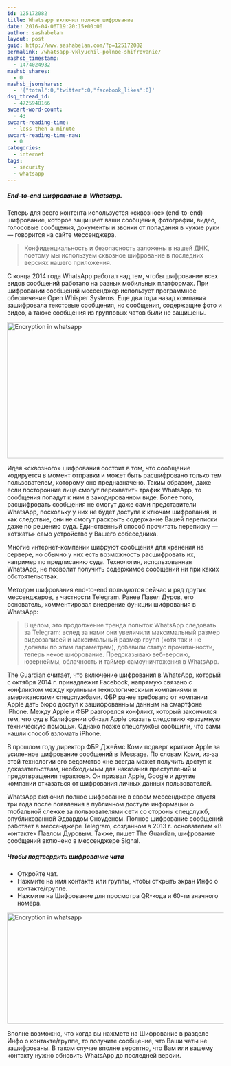 ```yaml
---
id: 125172082
title: Whatsapp включил полное шифрование
date: 2016-04-06T19:20:15+00:00
author: sashabelan
layout: post
guid: http://www.sashabelan.com/?p=125172082
permalink: /whatsapp-vklyuchil-polnoe-shifrovanie/
mashsb_timestamp:
  - 1474024932
mashsb_shares:
  - 0
mashsb_jsonshares:
  - '{"total":0,"twitter":0,"facebook_likes":0}'
dsq_thread_id:
  - 4725948166
swcart-word-count:
  - 43
swcart-reading-time:
  - less then a minute
swcart-reading-time-raw:
  - 0
categories:
  - internet
tags:
  - security
  - whatsapp
---
```

##### End-to-end шифрование в  Whatsapp.

Теперь для всего контента используется «сквозное» (end-to-end) шифрование, которое защищает ваши сообщения, фотографии, видео, голосовые сообщения, документы и звонки от попадания в чужие руки &#8212; говорится на сайте мессенджера.

> Конфиденциальность и безопасность заложены в нашей ДНК, поэтому мы используем сквозное шифрование в последних версиях нашего приложения.

C конца 2014 года WhatsApp работал над тем, чтобы шифрование всех видов сообщений работало на разных мобильных платформах. При шифровании сообщений мессенджер использует программное обеспечение Open Whisper Systems. Еще два года назад компания зашифровала текстовые сообщения, но сообщения, содержащие фото и видео, а также сообщения из групповых чатов были не защищены. <!-- more -->

<img class="aligncenter wp-image-125172086 size-full" src="http://www.sashabelan.com/wp-content/uploads/2016/04/Photo-06-04-16-16-45-20-1.jpg" alt="Encryption in whatsapp" width="720" height="316" srcset="http://www.sashabelan.ru/wp-content/uploads/2016/04/Photo-06-04-16-16-45-20-1.jpg 720w, http://www.sashabelan.ru/wp-content/uploads/2016/04/Photo-06-04-16-16-45-20-1-300x132.jpg 300w, http://www.sashabelan.ru/wp-content/uploads/2016/04/Photo-06-04-16-16-45-20-1-230x101.jpg 230w, http://www.sashabelan.ru/wp-content/uploads/2016/04/Photo-06-04-16-16-45-20-1-350x154.jpg 350w" sizes="(max-width: 720px) 100vw, 720px" />

Идея «сквозного» шифрования состоит в том, что сообщение кодируется в момент отправки и может быть расшифровано только тем пользователем, которому оно предназначено. Таким образом, даже если посторонние лица смогут перехватить трафик WhatsApp, то сообщения попадут к ним в закодированном виде. Более того, расшифровать сообщения не смогут даже сами представители WhatsApp, поскольку у них не будет доступа к ключам шифрования, и как следствие, они не смогут раскрыть содержание Вашей переписки даже по решению суда. Единственный способ прочитать переписку &#8212; &#171;отжать&#187; само устройство у Вашего собеседника.

Многие интернет-компании шифруют сообщения для хранения на сервере, но обычно у них есть возможность расшифровать их, например по предписанию суда. Технология, использованная WhatsApp, не позволит получить содержимое сообщений ни при каких обстоятельствах.

Методом шифрования end-to-end пользуются сейчас и ряд других мессенджеров, в частности Telegram. Ранее Павел Дуров, его основатель, комментировал внедрение функции шифрования в WhatsApp:

> В целом, это продолжение тренда попыток WhatsApp следовать за Telegram: вслед за нами они увеличили максимальный размер видеозаписей и максимальный размер групп (хотя так и не догнали по этим параметрам), добавили статус прочитанности, теперь некое шифрование. Предсказываю веб-версию, юзернеймы, облачность и таймер самоуничтожения в WhatsApp.

The Guardian считает, что включение шифрования в WhatsApp, который с октября 2014 г. принадлежит Facebook, напрямую связано с конфликтом между крупными технологическими компаниями и американскими спецслужбами. ФБР ранее требовало от компании Apple дать бюро доступ к зашифрованным данным на смартфоне iPhone. Между Apple и ФБР разгорелся конфликт, который закончился тем, что суд в Калифорнии обязал Apple оказать следствию «разумную техническую помощь». Однако позже спецслужбы сообщили, что сами нашли способ взломать iPhone.

В прошлом году директор ФБР Джеймс Коми подверг критике Apple за усиленное шифрование сообщений в iMessage. По словам Коми, из-за этой технологии его ведомство «не всегда может получить доступ к доказательствам, необходимым для наказания преступлений и предотвращения терактов». Он призвал Apple, Google и другие компании отказаться от шифрования личных данных пользователей.

WhatsApp включил полное шифрование в своем мессенджере спустя три года после появления в публичном доступе информации о глобальной слежке за пользователями сети со стороны спецслужб, опубликованной Эдвардом Сноуденом. Полное шифрование сообщений работает в мессенджере Telegram, созданном в 2013 г. основателем «В контакте» Павлом Дуровым. Также, пишет The Guardian, шифрование сообщений включено в мессенджере Signal.

##### Чтобы подтвердить шифрование чата

  * Откройте чат.
  * Нажмите на имя контакта или группы, чтобы открыть экран Инфо о контакте/группе.
  * Нажмите на Шифрование для просмотра QR-кода и 60-ти значного номера.

<img class="aligncenter wp-image-125172093 size-full" src="http://www.sashabelan.com/wp-content/uploads/2016/04/Photo-06-04-16-17-19-48.jpg" alt="Encryption in whatsapp" width="745" height="258" srcset="http://www.sashabelan.ru/wp-content/uploads/2016/04/Photo-06-04-16-17-19-48.jpg 745w, http://www.sashabelan.ru/wp-content/uploads/2016/04/Photo-06-04-16-17-19-48-300x104.jpg 300w, http://www.sashabelan.ru/wp-content/uploads/2016/04/Photo-06-04-16-17-19-48-230x80.jpg 230w, http://www.sashabelan.ru/wp-content/uploads/2016/04/Photo-06-04-16-17-19-48-350x121.jpg 350w" sizes="(max-width: 745px) 100vw, 745px" />

Вполне возможно, что когда вы нажмете на Шифрование в разделе Инфо о контакте/группе, то получите сообщение, что Ваши чаты не зашифрованы. В таком случае вполне вероятно, что Вам или вашему контакту нужно обновить WhatsApp до последней версии.
